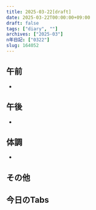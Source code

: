 ```yaml
---
title: 2025-03-22[draft]
date: 2025-03-22T00:00:00+09:00
draft: false
tags: ["diary", ""]
archives: ["2025-03"]
n年日記: ["0322"]
slug: 164052
---
```

## 午前
- 
## 午後
- 
## 体調
- 
## その他
## 今日のTabs